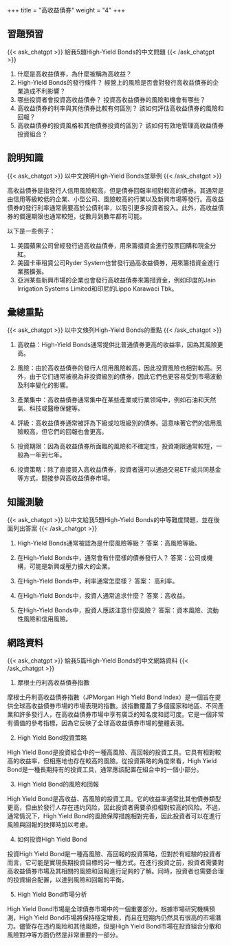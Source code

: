 +++
title = "高收益債券"
weight = "4"
+++
## 習題預習
{{< ask_chatgpt >}}
給我5題High-Yield Bonds的中文問題
{{< /ask_chatgpt >}}



1. 什麼是高收益債券，為什麼被稱為高收益？
2. High-Yield Bonds的發行條件？ 經營上的風險是否會對發行高收益債券的企業造成不利影響？
3. 哪些投資者會投資高收益債券？ 投資高收益債券的風險和機會有哪些？
4. 高收益債券的利率與其他債券比較有何區別？ 該如何評估高收益債券的風險和回報？
5. 高收益債券的投資風格和其他債券投資的區別？ 該如何有效地管理高收益債券投資組合？   

## 說明知識
{{< ask_chatgpt >}}
以中文說明High-Yield Bonds並舉例
{{< /ask_chatgpt >}}



高收益債券是指發行人信用風險較高，但是債券回報率相對較高的債券。其通常是由信用等級較低的企業、小型公司、風險較高的行業以及新興市場等發行。高收益債券的發行利率通常需要高於公債利率，以吸引更多投資者投入。此外，高收益債券的償還期限也通常較短，從數月到數年都有可能。

以下是一些例子：

1. 美國蘋果公司曾經發行過高收益債券，用來籌措資金進行股票回購和現金分紅。
2. 美國卡車租賃公司Ryder System也曾發行過高收益債券，用來籌措資金進行業務擴張。
3. 亞洲某些新興市場的企業也會發行高收益債券來籌措資金，例如印度的Jain Irrigation Systems Limited和印尼的Lippo Karawaci Tbk。   

## 彙總重點
{{< ask_chatgpt >}}
以中文條列High-Yield Bonds的重點
{{< /ask_chatgpt >}}



1. 高收益：High-Yield Bonds通常提供比普通債券更高的收益率，因為其風險更高。

2. 風險：由於高收益債券的發行人信用風險較高，因此投資風險也相對較高。另外，由于它们通常被視為非投資級別的債券，因此它們也更容易受到市場波動及利率變化的影響。

3. 產業集中：高收益債券通常集中在某些產業或行業领域中，例如石油和天然氣、科技或醫療保健等。

4. 評級：高收益債券通常被評為下級或垃圾級別的債券。這意味著它們的信用風險較高，但它們的回報也會更高。

5. 投資期限：因為高收益債券所面臨的風險和不確定性，投資期限通常較短，一般為一年到七年。

6. 投資策略：除了直接買入高收益債券，投資者還可以通過交易ETF或共同基金等方式，間接參與高收益債券市場。   

## 知識測驗
{{< ask_chatgpt >}}
以中文給我5題High-Yield Bonds的中等難度問題，並在後面列出答案
{{< /ask_chatgpt >}}



1. High-Yield Bonds通常被認為是什麼風險等級？
答案：高風險等級。

2. 在High-Yield Bonds中，通常會有什麼樣的債券發行人？
答案：公司或機構，可能是新興或壓力擴大的企業。

3. 在High-Yield Bonds中，利率通常怎麼樣？
答案： 高利率。

4. 在High-Yield Bonds中，投資人通常追求什麼？
答案：高收益。

5. 在High-Yield Bonds中，投資人應該注意什麼風險？
答案：資本風險、流動性風險和信用風險。   

## 網路資料
{{< ask_chatgpt >}}
給我5篇High-Yield Bonds的中文網路資料
{{< /ask_chatgpt >}}



1. 摩根士丹利高收益債券指數

摩根士丹利高收益債券指數（JPMorgan High Yield Bond Index）是一個旨在提供全球高收益債券市場的市場表現的指數。該指數覆蓋了多個國家和地區、不同產業和許多發行人，在高收益債券市場中享有廣泛的知名度和認可度。它是一個非常有價值的參考指標，因為它反映了全球高收益債券市場的整體表現。

2. High Yield Bond投資策略

High Yield Bond是投資組合中的一種高風險、高回報的投資工具。它具有相對較高的收益率，但相應地也存在較高的風險。從投資策略的角度來看，High Yield Bond是一種長期持有的投資工具，通常應該配置在組合中的一個小部分。

3. High Yield Bond的風險和回報

High Yield Bond是高收益、高風險的投資工具。它的收益率通常比其他債券類型更高，但由於發行人存在违约风险，因此投資者需要承担相對较高的风险。不過，通常情況下，High Yield Bond的風險保障措施相對完善，因此投資者可以在進行風險與回報的抉擇時加以考慮。

4. 如何投資High Yield Bond

投資High Yield Bond是一種高風險、高回報的投資策略，但對於有經驗的投資者而言，它可能是實現長期投資目標的另一種方式。在進行投資之前，投資者需要對高收益債券市場及其相關的風險和回報進行足夠的了解。同時，投資者也需要合理的投資組合配置，以達到風險和回報的平衡。

5. High Yield Bond市場分析

High Yield Bond市場是全球債券市場中的一個重要部分。根據市場研究機構預測，High Yield Bond市場將保持穩定增長，而且在短期内仍然具有很高的市場潛力。儘管存在违约風险和其他風險，但是High Yield Bond市場在投資組合分散和風險對冲等方面仍然是非常重要的一部分。   

